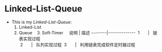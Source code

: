 # Linked-List-Queue
- This is my *Linked-List-Queue*:   
    1. Linked-List
    2. Queue
    3. Soft-Timer
    
    说明      |      描述
  --------|--------------
  1       |   链表实现过程  
  2       |   队列实现过程
  3       |   利用链表完成软件定时器过程
